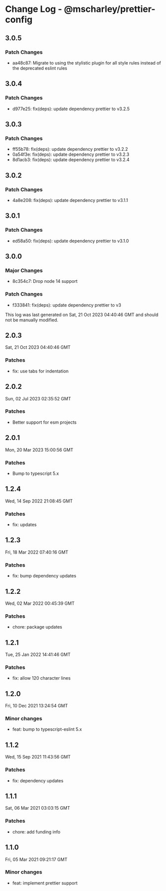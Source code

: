 # Change Log - @mscharley/prettier-config

## 3.0.5

### Patch Changes

- aa48c87: Migrate to using the stylistic plugin for all style rules instead of the deprecated eslint rules

## 3.0.4

### Patch Changes

- d977e25: fix(deps): update dependency prettier to v3.2.5

## 3.0.3

### Patch Changes

- ff55b78: fix(deps): update dependency prettier to v3.2.2
- 0a54f3e: fix(deps): update dependency prettier to v3.2.3
- 8d1acb3: fix(deps): update dependency prettier to v3.2.4

## 3.0.2

### Patch Changes

- 4a8e208: fix(deps): update dependency prettier to v3.1.1

## 3.0.1

### Patch Changes

- ed58a50: fix(deps): update dependency prettier to v3.1.0

## 3.0.0

### Major Changes

- 8c354c7: Drop node 14 support

### Patch Changes

- f333841: fix(deps): update dependency prettier to v3

This log was last generated on Sat, 21 Oct 2023 04:40:46 GMT and should not be manually modified.

## 2.0.3

Sat, 21 Oct 2023 04:40:46 GMT

### Patches

- fix: use tabs for indentation

## 2.0.2

Sun, 02 Jul 2023 02:35:52 GMT

### Patches

- Better support for esm projects

## 2.0.1

Mon, 20 Mar 2023 15:00:56 GMT

### Patches

- Bump to typescript 5.x

## 1.2.4

Wed, 14 Sep 2022 21:08:45 GMT

### Patches

- fix: updates

## 1.2.3

Fri, 18 Mar 2022 07:40:16 GMT

### Patches

- fix: bump dependency updates

## 1.2.2

Wed, 02 Mar 2022 00:45:39 GMT

### Patches

- chore: package updates

## 1.2.1

Tue, 25 Jan 2022 14:41:46 GMT

### Patches

- fix: allow 120 character lines

## 1.2.0

Fri, 10 Dec 2021 13:24:54 GMT

### Minor changes

- feat: bump to typescript-eslint 5.x

## 1.1.2

Wed, 15 Sep 2021 11:43:56 GMT

### Patches

- fix: dependency updates

## 1.1.1

Sat, 06 Mar 2021 03:03:15 GMT

### Patches

- chore: add funding info

## 1.1.0

Fri, 05 Mar 2021 09:21:17 GMT

### Minor changes

- feat: implement prettier support
